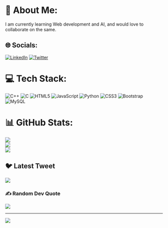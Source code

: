# 💫 About Me:
I am currently learning Web development and AI, and would love to collaborate on the same.


## 🌐 Socials:
[![LinkedIn](https://img.shields.io/badge/LinkedIn-%230077B5.svg?logo=linkedin&logoColor=white)](https://linkedin.com/in/yash-premendra-sinha-957b03216) [![Twitter](https://img.shields.io/badge/Twitter-%231DA1F2.svg?logo=Twitter&logoColor=white)](https://twitter.com/PremendraYash) 

# 💻 Tech Stack:
![C++](https://img.shields.io/badge/c++-%2300599C.svg?style=for-the-badge&logo=c%2B%2B&logoColor=white) ![C](https://img.shields.io/badge/c-%2300599C.svg?style=for-the-badge&logo=c&logoColor=white) ![HTML5](https://img.shields.io/badge/html5-%23E34F26.svg?style=for-the-badge&logo=html5&logoColor=white) ![JavaScript](https://img.shields.io/badge/javascript-%23323330.svg?style=for-the-badge&logo=javascript&logoColor=%23F7DF1E) ![Python](https://img.shields.io/badge/python-3670A0?style=for-the-badge&logo=python&logoColor=ffdd54) ![CSS3](https://img.shields.io/badge/css3-%231572B6.svg?style=for-the-badge&logo=css3&logoColor=white) ![Bootstrap](https://img.shields.io/badge/bootstrap-%23563D7C.svg?style=for-the-badge&logo=bootstrap&logoColor=white) ![MySQL](https://img.shields.io/badge/mysql-%2300f.svg?style=for-the-badge&logo=mysql&logoColor=white)
# 📊 GitHub Stats:
![](https://github-readme-stats.vercel.app/api?username=YashGitHubExplorer&theme=dark&hide_border=false&include_all_commits=false&count_private=false)<br/>
![](https://github-readme-streak-stats.herokuapp.com/?user=YashGitHubExplorer&theme=dark&hide_border=false)<br/>
![](https://github-readme-stats.vercel.app/api/top-langs/?username=YashGitHubExplorer&theme=dark&hide_border=false&include_all_commits=false&count_private=false&layout=compact)

## 🐦 Latest Tweet
[![](https://gtce.itsvg.in/api?username=PremendraYash)](https://github.com/VishwaGauravIn/github-twitter-card-embed)

### ✍️ Random Dev Quote
![](https://quotes-github-readme.vercel.app/api?type=horizontal&theme=radical)

---
[![](https://visitcount.itsvg.in/api?id=YashGitHubExplorer&icon=0&color=0)](https://visitcount.itsvg.in)

<!-- Proudly created with GPRM ( https://gprm.itsvg.in ) -->
